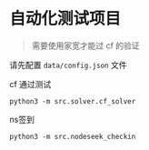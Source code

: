 # 自动化测试项目

> 需要使用家宽才能过 cf 的验证

请先配置 `data/config.json` 文件

cf 通过测试
```shell
python3 -m src.solver.cf_solver
```
ns签到
```shell
python3 -m src.nodeseek_checkin
```